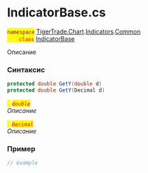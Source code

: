 
# IndicatorBase.cs
<mark style="color:purple;">`namespace`</mark> [TigerTrade.Chart](../../../../../TigerTrade.Chart.md).[Indicators](../../../../../TigerTrade.Chart/Indicators.md).[Common](../../../../../TigerTrade.Chart/Indicators/Common.md)  
<mark style="color:red;">&nbsp;&nbsp;&nbsp;&nbsp;&nbsp;&nbsp;&nbsp;`class`</mark> [IndicatorBase](../../IndicatorBase.cs.md)

Описание

### Синтаксис
```csharp
protected double GetY(double d)
protected double GetY(Decimal d)
```
<mark style="color:yellow;">`d`</mark> <mark style="color:red;">*`double`*</mark>  
 *Описание*  
  
<mark style="color:yellow;">`d`</mark> <mark style="color:red;">*`Decimal`*</mark>  
 *Описание*  
  


### Пример  
```csharp
// example
```
                    
                    